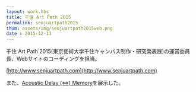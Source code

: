```yaml
---
layout: work.hbs
title: 千住 Art Path 2015
permalink: senjuartpath2015
thum: assets/img/senjuartpath2015web.png
date : 2015-12-13
---
```


千住 Art Path 2015(東京藝術大学千住キャンパス制作・研究発表展)の運営委員長、Webサイトのコーディングを担当。

[http://www.senjuartpath.com](http://www.senjuartpath.com)


また、[Acoustic Delay (⇔) Memory]({{config.root}}works/acoustic-delay-memory)を展示した。
